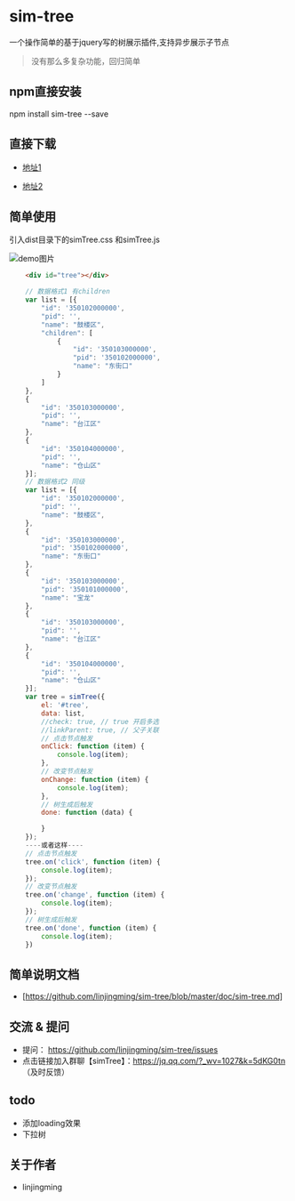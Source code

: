 # sim-tree
一个操作简单的基于jquery写的树展示插件,支持异步展示子节点

> 没有那么多复杂功能，回归简单

## npm直接安装
npm install sim-tree --save
## 直接下载
- [地址1](https://github.com/linjingming/sim-tree/archive/V0.0.2.zip)

- [地址2](https://github.com/linjingming/sim-tree/archive/V0.0.2.tar.gz)
## 简单使用
引入dist目录下的simTree.css 和simTree.js

![demo图片](https://github.com/linjingming/sim-tree/blob/master/demo/demo1.png)
```html
    <div id="tree"></div>
```
```js
    // 数据格式1 有children
    var list = [{
        "id": '350102000000',
        "pid": '',
        "name": "鼓楼区",
        "children": [
            {
                "id": '350103000000',
                "pid": '350102000000',
                "name": "东街口"
            }
        ]
    },
    {
        "id": '350103000000',
        "pid": '',
        "name": "台江区"
    },
    {
        "id": '350104000000',
        "pid": '',
        "name": "仓山区"
    }];
    // 数据格式2 同级
    var list = [{
        "id": '350102000000',
        "pid": '',
        "name": "鼓楼区",
    },
    {
        "id": '350103000000',
        "pid": '350102000000',
        "name": "东街口"
    },
    {
        "id": '350103000000',
        "pid": '350101000000',
        "name": "宝龙"
    },
    {
        "id": '350103000000',
        "pid": '',
        "name": "台江区"
    },
    {
        "id": '350104000000',
        "pid": '',
        "name": "仓山区"
    }];
    var tree = simTree({
        el: '#tree',
        data: list,
        //check: true, // true 开启多选
        //linkParent: true, // 父子关联
        // 点击节点触发
        onClick: function (item) {
            console.log(item);
        },
        // 改变节点触发
        onChange: function (item) {
            console.log(item);
        },
        // 树生成后触发
        done: function (data) {

        }
    });
    ----或者这样----
    // 点击节点触发
    tree.on('click', function (item) {
        console.log(item);
    });
    // 改变节点触发
    tree.on('change', function (item) {
        console.log(item);
    });
    // 树生成后触发
    tree.on('done', function (item) {
        console.log(item);
    })
```
## 简单说明文档
- [https://github.com/linjingming/sim-tree/blob/master/doc/sim-tree.md]

## 交流 & 提问
- 提问： https://github.com/linjingming/sim-tree/issues
- 点击链接加入群聊【simTree】：https://jq.qq.com/?_wv=1027&k=5dKG0tn （及时反馈）

## todo
- 添加loading效果
- 下拉树

## 关于作者
- linjingming